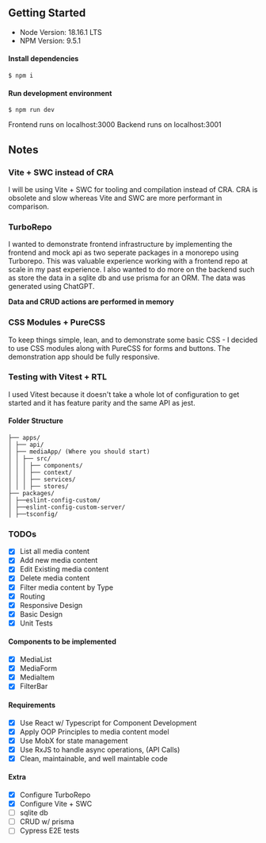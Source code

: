 ## Getting Started

* Node Version: 18.16.1 LTS
* NPM Version: 9.5.1

#### Install dependencies
```
$ npm i
```

#### Run development environment
```
$ npm run dev
```
Frontend runs on localhost:3000
Backend runs on localhost:3001


## Notes

### Vite + SWC instead of CRA

I will be using Vite + SWC for tooling and compilation instead of CRA. CRA is obsolete and slow whereas Vite and SWC are more performant in comparison. 

### TurboRepo
I wanted to demonstrate frontend infrastructure by implementing the frontend and mock api as two seperate packages in a monorepo using Turborepo. This was valuable experience working with a frontend repo at scale in my past experience. I also wanted to do more on the backend such as store the data in a sqlite db and use prisma for an ORM. The data was generated using ChatGPT.

**Data and CRUD actions are performed in memory**

### CSS Modules + PureCSS
To keep things simple, lean, and to demonstrate some basic CSS - I decided to use CSS modules along with PureCSS for forms and buttons. The demonstration app should be fully responsive.

### Testing with Vitest + RTL
I used Vitest because it doesn't take a whole lot of configuration to get started and it has feature parity and the same API as jest.


#### Folder Structure
```
├── apps/
│ ├── api/ 
│ ├── mediaApp/ (Where you should start)
│ │ ├── src/
│ │ │ ├── components/
│ │ │ ├── context/
│ │ │ ├── services/
│ │ │ ├── stores/
├── packages/
│ ├──eslint-config-custom/
│ ├──eslint-config-custom-server/
│ ├──tsconfig/

```

### TODOs
- [x] List all media content 
- [x] Add new media content
- [x] Edit Existing media content
- [x] Delete media content
- [x] Filter media content by Type
- [x] Routing
- [x] Responsive Design
- [x] Basic Design
- [x] Unit Tests
#### Components to be implemented
  - [x] MediaList
  - [x] MediaForm
  - [x] MediaItem
  - [x] FilterBar

#### Requirements
- [x] Use React w/ Typescript for Component Development
- [x] Apply OOP Principles to media content model
- [x] Use MobX for state management
- [x] Use RxJS to handle async operations, (API Calls)
- [x] Clean, maintainable, and well maintable code
#### Extra
- [x] Configure TurboRepo
- [x] Configure Vite + SWC
- [ ] sqlite db
- [ ] CRUD w/ prisma
- [ ] Cypress E2E tests